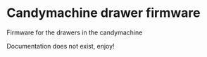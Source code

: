 # Candymachine drawer firmware
Firmware for the drawers in the candymachine

Documentation does not exist, enjoy!
